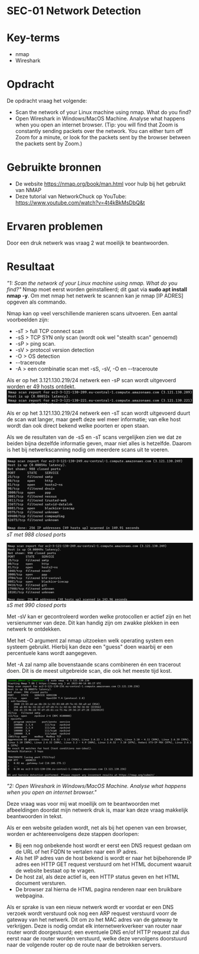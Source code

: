# SEC-01 Network Detection

# Key-terms
- nmap
- Wireshark

# Opdracht

De opdracht vraag het volgende:
- Scan the network of your Linux machine using nmap. What do you find?
- Open Wireshark in Windows/MacOS Machine. Analyse what happens when you open an internet browser. (Tip: you will find that Zoom is constantly sending packets over the network. You can either turn off Zoom for a minute, or look for the packets sent by the browser between the packets sent by Zoom.)


# Gebruikte bronnen
- De website https://nmap.org/book/man.html voor hulp bij het gebruikt van NMAP
- Deze tutorial van NetworkChuck op YouTube: https://www.youtube.com/watch?v=4t4kBkMsDbQ&t

# Ervaren problemen
Door een druk netwerk was vraag 2 wat moeilijk te beantwoorden.
# Resultaat

*"1: Scan the network of your Linux machine using nmap. What do you find?"* 
Nmap moet eerst worden geinstalleerd; dit gaat via **sudo apt install nmap -y**.
Om met nmap het netwerk te scannen kan je nmap [IP ADRES] opgeven als commando.

Nmap kan op veel verschillende manieren scans uitvoeren. Een aantal voorbeelden zijn:

- -sT > full TCP connect scan
- -sS > TCP SYN only scan (wordt ook wel "stealth scan" genoemd)
- -sP  > ping scan.
- -sV > protocol version detection
- -O > OS detection
- --traceroute
- -A > een combinatie scan met -sS, -sV, -O en --traceroute

Als er op het 3.121.130.219/24 netwerk een -sP scan wordt uitgevoerd worden er 49 hosts ontdekt.
![-sP scan results](/00_includes/Networking_Images/nmap__sP.png) 

Als er op het 3.121.130.219/24 netwerk een -sT scan wordt uitgevoerd duurt de scan wat langer, maar geeft deze wel meer informatie; van elke host wordt dan ook direct bekend welke poorten er open staan.

Als we de resultaten van de -sS en -sT scans vergelijken zien we dat ze beiden bijna dezelfde informatie geven, maar niet alles is hetzelfde. Daarom is het bij netwerkscanning nodig om meerdere scans uit te voeren. 

![-sT scan resultaten](/00_includes/Networking_Images/nmap_sT_result.png)
*sT met 988 closed ports*

![-sS scan resultaten](/00_includes/Networking_Images/nmap_sS_result.png)
*sS met 990 closed ports*


Met -sV kan er gecontroleerd worden welke protocollen er actief zijn en het versienummer van deze. Dit kan handig zijn om zwakke plekken in een netwerk te ontdekken.

Met het -O argument zal nmap uitzoeken welk operating system een systeem gebruikt. Hierbij kan deze een "guess" doen waarbij er een percentuele kans wordt aangegeven.

Met -A zal namp alle bovenstaande scans combineren én een tracerout doen. Dit is de meest uitgebreide scan, die ook het meeste tijd kost.

![-A scan resultaat](/00_includes/Networking_Images/nmap_A.png)







*"2: Open Wireshark in Windows/MacOS Machine. Analyse what happens when you open an internet browser."*

 Deze vraag was voor mij wat moeilijk om te beantwoorden met afbeeldingen doordat mijn netwerk druk is, maar kan deze vraag makkelijk beantwoorden in tekst.

 Als er een website geladen wordt, net als bij het openen van een browser, worden er achtereenvolgens deze stappen doorlopen:
 
 - Bij een nog onbekende host wordt er eerst een DNS request gedaan om de URL of het FQDN te vertalen naar een IP adres.  
 - Als het IP adres van de host bekend is wordt er naar het bijbehorende IP adres een HTTP GET request verstuurd om het HTML document waaruit de website bestaat op te vragen. 
 - De host zal, als deze actief is, een HTTP status geven en het HTML document versturen.
 - De browser zal hierna de HTML pagina renderen naar een bruikbare webpagina.

 Als er sprake is van een nieuw netwerk wordt er voordat er een DNS verzoek wordt verstuurd ook nog een ARP request verstuurd voorr de gateway van het netwerk. Dit om zo het MAC adres van de gateway te verkrijgen. Deze is nodig omdat elk internetwerkverkeer van router naar router wordt doorgestuurd; een eventuele DNS en/of HTTP request zal dus eerst naar de router worden verstuurd, welke deze vervolgens doorstuurd naar de volgende router op de route naar de betrokken servers.
